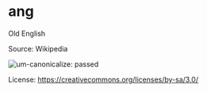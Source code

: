 # ang

Old English


Source: Wikipedia

![um-canonicalize: passed](https://img.shields.io/badge/um--canonicalize-passed-brightgreen.svg "um-canonicalize: passed")

License: https://creativecommons.org/licenses/by-sa/3.0/
